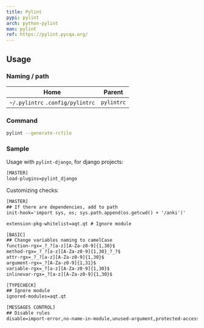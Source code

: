 ```yaml
---
title: Pylint
pypi: pylint
arch: python-pylint
man: pylint
ref: https://pylint.pycqa.org/
---
```


## Usage

### Naming / path

| Home | Parent |
| ---- | ------ |
| `~/.pylintrc` `.config/pylintrc` | `pylintrc` |

### Command

```bash
pylint --generate-rcfile
```

### Sample

Usage with `pylint-django`, for django projects:

```txt
[MASTER]
load-plugins=pylint_django
```

Customizing checks:

```txt
[MASTER]
## If there are dependencies, add to path
init-hook='import sys, os; sys.path.append(os.getcwd() + '/anki')'

extension-pkg-whitelist=aqt.qt # Ignore module

[BASIC]
## Change variables naming to camelCase
function-rgx=_?_?[a-z][A-Za-z0-9]{1,30}$
method-rgx=_?_?[a-z][A-Za-z0-9]{1,30}_?_?$
attr-rgx=_?_?[a-z][A-Za-z0-9]{1,30}$
argument-rgx=_?[A-Za-z0-9]{1,31}$
variable-rgx=_?[a-z][A-Za-z0-9]{1,30}$
inlinevar-rgx=_?[a-z][A-Za-z0-9]{1,30}$

[TYPECHECK]
## Ignore module
ignored-modules=aqt.qt

[MESSAGES CONTROL]
## Disable rules
disable=import-error,no-name-in-module,unused-argument,protected-access,redefined-outer-name
```
